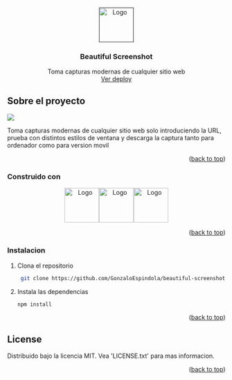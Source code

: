 <!-- PROJECT LOGO -->
<br />
<div align="center">
  <a href=>
    <img src="https://i.ibb.co/3MGQXzs/circle-icon-g-icon-google-icon-png-favpng-9sq-Ffc-XAbqt-WNPGyn9-R553u-Es.jpg" alt="Logo" width="80" height="80">
  </a>

  <h3 align="center">Beautiful Screenshot</h3>

  <p align="center">
    Toma capturas modernas de cualquier sitio web
    <br />
    <a href="https://gonzaloespindola.github.io/beatiful-screenshot/">Ver deploy</a>
  </p>
</div>


<!-- ABOUT THE PROJECT -->
## Sobre el proyecto

![](https://i.ibb.co/fp4fTnN/screenshot.png)

Toma capturas modernas de cualquier sitio web solo introduciendo la URL, prueba con distintos estilos de ventana y descarga la captura tanto para ordenador como para version movil

<p align="right">(<a href="#top">back to top</a>)</p>


### Construido con

<div align="center">
<img src="https://cdn-icons-png.flaticon.com/512/888/888859.png" alt="Logo" width="80" height="80"><img src="https://cdn-icons-png.flaticon.com/512/888/888847.png" alt="Logo" width="80" height="80"><img src="https://cdn-icons-png.flaticon.com/512/969/969958.png" alt="Logo" width="80" height="80">
</div>


<p align="right">(<a href="#top">back to top</a>)</p>


### Instalacion

1. Clona el repositorio
   ```sh
    git clone https://github.com/GonzaloEspindola/beautiful-screenshot.git
    ```
2. Instala las dependencias
   ```sh
   npm install
   ```

<p align="right">(<a href="#top">back to top</a>)</p>


<!-- ROADMAP 
## Roadmap

- [x] Add Changelog
- [x] Add back to top links
- [ ] Add Additional Templates w/ Examples
- [ ] Add "components" document to easily copy & paste sections of the readme
- [ ] Multi-language Support
    - [ ] Chinese
    - [ ] Spanish

<p align="right">(<a href="#top">back to top</a>)</p>

-->

<!-- CONTRIBUTING 
## Contributing

Contributions are what make the open source community such an amazing place to learn, inspire, and create. Any contributions you make are **greatly appreciated**.

If you have a suggestion that would make this better, please fork the repo and create a pull request. You can also simply open an issue with the tag "enhancement".
Don't forget to give the project a star! Thanks again!

1. Fork the Project
2. Create your Feature Branch (`git checkout -b feature/AmazingFeature`)
3. Commit your Changes (`git commit -m 'Add some AmazingFeature'`)
4. Push to the Branch (`git push origin feature/AmazingFeature`)
5. Open a Pull Request

<p align="right">(<a href="#top">back to top</a>)</p>

-->

<!-- LICENSE -->
## License

Distribuido bajo la licencia MIT. Vea 'LICENSE.txt' para mas informacion.

<p align="right">(<a href="#top">back to top</a>)</p>
